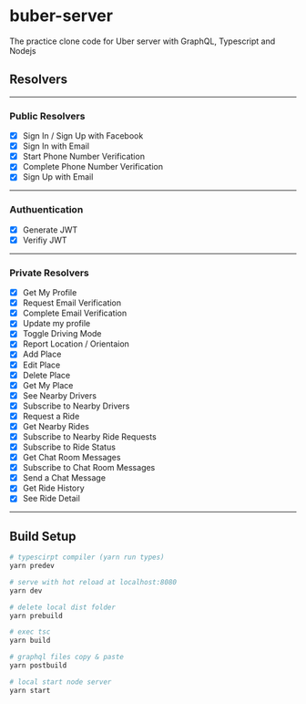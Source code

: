 # buber-server
The practice clone code for Uber server with GraphQL, Typescript and Nodejs

## Resolvers
---
### Public Resolvers
- [x] Sign In / Sign Up with Facebook
- [x] Sign In with Email
- [x] Start Phone Number Verification
- [x] Complete Phone Number Verification
- [x] Sign Up with Email
---
### Authuentication
- [x] Generate JWT
- [x] Verifiy JWT

---
### Private Resolvers
- [x] Get My Profile
- [x] Request Email Verification
- [x] Complete Email Verification
- [x] Update my profile
- [x] Toggle Driving Mode
- [x] Report Location / Orientaion
- [x] Add Place
- [x] Edit Place
- [x] Delete Place
- [x] Get My Place
- [x] See Nearby Drivers
- [x] Subscribe to Nearby Drivers
- [x] Request a Ride
- [x] Get Nearby Rides
- [x] Subscribe to Nearby Ride Requests
- [x] Subscribe to Ride Status
- [x] Get Chat Room Messages
- [x] Subscribe to Chat Room Messages
- [x] Send a Chat Message
- [x] Get Ride History
- [x] See Ride Detail

---

## Build Setup

``` bash
# typescirpt compiler (yarn run types)
yarn predev

# serve with hot reload at localhost:8080
yarn dev

# delete local dist folder
yarn prebuild

# exec tsc
yarn build

# graphql files copy & paste
yarn postbuild

# local start node server
yarn start
```